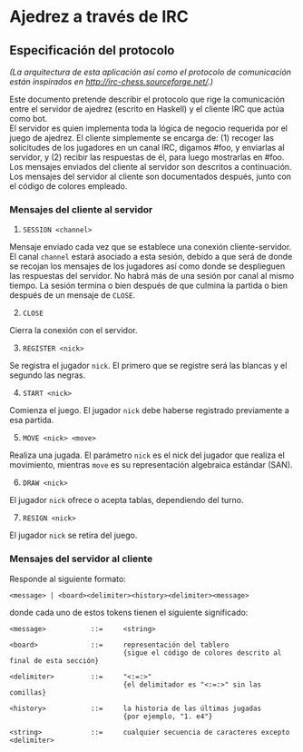 # Ajedrez a través de IRC

## Especificación del protocolo

*(La arquitectura de esta aplicación así como el protocolo de comunicación están inspirados en http://irc-chess.sourceforge.net/.)*

Este documento pretende describir el protocolo que rige la comunicación entre el servidor de ajedrez (escrito en Haskell) y el cliente IRC que actúa como bot.  
El servidor es quien implementa toda la lógica de negocio requerida por el juego de ajedrez. El cliente simplemente se encarga de: (1) recoger las solicitudes de los jugadores en un canal IRC, digamos #foo, y enviarlas al servidor, y (2) recibir las respuestas de él, para luego mostrarlas en #foo.  
Los mensajes enviados del cliente al servidor son descritos a continuación. Los mensajes del servidor al cliente son documentados después, junto con el código de colores empleado.

### Mensajes del cliente al servidor

1. `SESSION <channel>`

Mensaje enviado cada vez que se establece una conexión cliente-servidor. El canal `channel` estará asociado a esta sesión, debido a que será de donde se recojan los mensajes de los jugadores así como donde se desplieguen las respuestas del servidor. No habrá más de una sesión por canal al mismo tiempo. La sesión termina o bien después de que culmina la partida o bien después de un mensaje de `CLOSE`.

2. `CLOSE`

Cierra la conexión con el servidor.

3. `REGISTER <nick>`

Se registra el jugador `nick`. El primero que se registre será las blancas y el segundo las negras.

4. `START <nick>`

Comienza el juego. El jugador `nick` debe haberse registrado previamente a esa partida.

5. `MOVE <nick> <move>`

Realiza una jugada. El parámetro `nick` es el nick del jugador que realiza el movimiento, mientras `move` es su representación algebraica estándar (SAN).

6. `DRAW <nick>`

El jugador `nick` ofrece o acepta tablas, dependiendo del turno.

7. `RESIGN <nick>`

El jugador `nick` se retira del juego.


### Mensajes del servidor al cliente

Responde al siguiente formato:

`<message> | <board><delimiter><history><delimiter><message>`

donde cada uno de estos tokens tienen el siguiente significado:

```
<message>           ::=     <string>

<board>             ::=     representación del tablero
                            {sigue el código de colores descrito al final de esta sección}

<delimiter>         ::=     "<:=:>"
                            {el delimitador es "<:=:>" sin las comillas}

<history>           ::=     la historia de las últimas jugadas
                            {por ejemplo, "1. e4"}

<string>            ::=     cualquier secuencia de caracteres excepto <delimiter>
```
